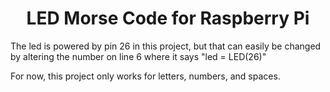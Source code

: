 <h1 align="center">LED Morse Code for Raspberry Pi</h1>

The led is powered by pin 26 in this project, but that can easily be changed by altering the number on line 6 where it says "led = LED(26)"

For now, this project only works for letters, numbers, and spaces.
